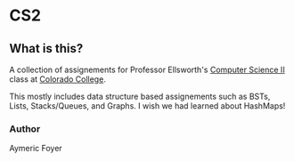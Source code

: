 # CS2
## What is this?
A collection of assignements for Professor Ellsworth's [Computer Science II](http://cs.coloradocollege.edu/~dellsworth/2017b4/) class at [Colorado College](https://www.coloradocollege.edu/).

This mostly includes data structure based assignements such as BSTs, Lists, Stacks/Queues, and Graphs. I wish we had learned about HashMaps!


### Author

Aymeric Foyer
